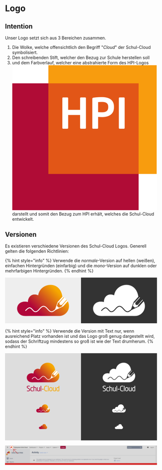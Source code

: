 # Logo

## Intention

Unser Logo setzt sich aus 3 Bereichen zusammen.

1. Die Wolke, welche offensichtlich den Begriff "_Cloud_" der Schul-Cloud symbolisiert.
2. Den schreibenden Stift, welcher den Bezug zur Schule herstellen soll
3. und dem Farbverlauf, welcher eine abstrahierte Form des HPI-Logos ![](../.gitbook/assets/hpi_logo.svg.png) darstellt und somit den Bezug zum HPI erhält, welches die Schul-Cloud entwickelt.

## Versionen

Es existieren verschiedene Versionen des Schul-Cloud Logos. Generell gelten die folgenden Richtlinien:

{% hint style="info" %}
Verwende die _normale_-Version auf hellen \(weißen\), einfachen Hintergründen \(einfarbig\) und die _mono_-Version auf dunklen oder mehrfarbigen Hintergründen.
{% endhint %}

![normal \(left\) vs. mono \(right\)](../.gitbook/assets/normal-vs-mono.png)

{% hint style="info" %}
Verwende die Version mit Text nur, wenn ausreichend Platz vorhanden ist und das Logo groß genug dargestellt wird, sodass der Schriftzug mindestens so groß ist wie der Text drumherum.
{% endhint %}

![](../.gitbook/assets/logo-responsive.png)

![](../.gitbook/assets/logo_to_small.PNG)

